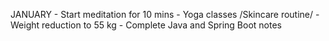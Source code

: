 JANUARY
	- Start meditation for 10 mins
	- Yoga classes /Skincare routine/ 
	- Weight reduction to 55 kg
	- Complete Java and Spring Boot notes
	